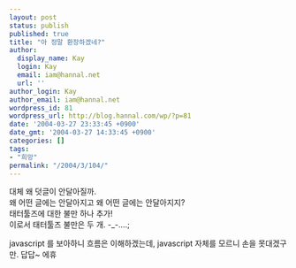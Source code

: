 ```yaml
---
layout: post
status: publish
published: true
title: "아 정말 환장하겠네?"
author:
  display_name: Kay
  login: Kay
  email: iam@hannal.net
  url: ''
author_login: Kay
author_email: iam@hannal.net
wordpress_id: 81
wordpress_url: http://blog.hannal.com/wp/?p=81
date: '2004-03-27 23:33:45 +0900'
date_gmt: '2004-03-27 14:33:45 +0900'
categories: []
tags:
- "희망"
permalink: "/2004/3/104/"
---
```

<p>대체 왜 덧글이 안달아질까.<br />
왜 어떤 글에는 안달아지고 왜 어떤 글에는 안달아지지?<br />
태터툴즈에 대한 불만 하나 추가!<br />
이로서 태터툴즈 불만은 두 개. -_-....;</p>
<p>javascript 를 보아하니 흐름은 이해하겠는데, javascript 자체를 모르니 손을 못대겠구만. 답답~ 에휴</p>
